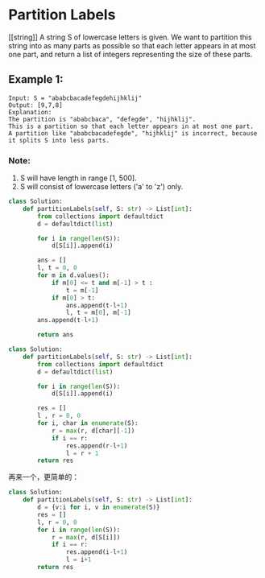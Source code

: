 # Partition Labels
[[string]]
A string S of lowercase letters is given. We want to partition this string into as many parts as possible so that each letter appears in at most one part, and return a list of integers representing the size of these parts.

## Example 1:
```
Input: S = "ababcbacadefegdehijhklij"
Output: [9,7,8]
Explanation:
The partition is "ababcbaca", "defegde", "hijhklij".
This is a partition so that each letter appears in at most one part.
A partition like "ababcbacadefegde", "hijhklij" is incorrect, because it splits S into less parts.
```

### Note:

1. S will have length in range [1, 500].
2. S will consist of lowercase letters ('a' to 'z') only.

```python
class Solution:
    def partitionLabels(self, S: str) -> List[int]:
        from collections import defaultdict
        d = defaultdict(list)

        for i in range(len(S)):
            d[S[i]].append(i)

        ans = []
        l, t = 0, 0
        for m in d.values():
            if m[0] <= t and m[-1] > t :
                t = m[-1]
            if m[0] > t:
                ans.append(t-l+1)
                l, t = m[0], m[-1]
        ans.append(t-l+1)

        return ans
```

```python
class Solution:
    def partitionLabels(self, S: str) -> List[int]:
        from collections import defaultdict
        d = defaultdict(list)

        for i in range(len(S)):
            d[S[i]].append(i)

        res = []
        l , r = 0, 0
        for i, char in enumerate(S):
            r = max(r, d[char][-1])
            if i == r:
                res.append(r-l+1)
                l = r + 1
        return res
```


再来一个，更简单的：

```Python
class Solution:
    def partitionLabels(self, S: str) -> List[int]:
        d = {v:i for i, v in enumerate(S)}
        res = []
        l, r = 0, 0
        for i in range(len(S)):
            r = max(r, d[S[i]])
            if i == r:
                res.append(i-l+1)
                l = i+1
        return res

```